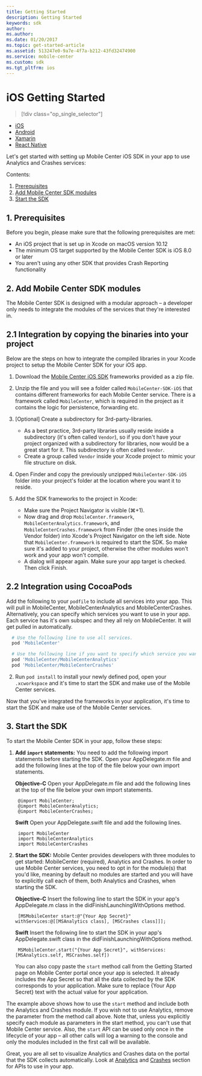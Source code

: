 ```yaml
---
title: Getting Started
description: Getting Started
keywords: sdk
author:
ms.author:
ms.date: 01/20/2017
ms.topic: get-started-article
ms.assetid: 513247e0-9a7e-4f7a-b212-43fd32474900
ms.service: mobile-center
ms.custom: sdk
ms.tgt_pltfrm: ios
---
```


# iOS Getting Started

> [!div class="op_single_selector"]
- [iOS](ios.md)
- [Android](android.md)
- [Xamarin](xamarin.md)
- [React Native](react-native.md)

Let's get started with setting up Mobile Center iOS SDK in your app to use Analytics and Crashes services:

Contents:

1. [Prerequisites](#1-prerequisites)
2. [Add Mobile Center SDK modules](#2-add-mobile-center-sdk-modules)
3. [Start the SDK](#3-start-the-sdk)

## 1. Prerequisites

Before you begin, please make sure that the following prerequisites are met:

* An iOS project that is set up in Xcode on macOS version 10.12
* The minimum OS target supported by the Mobile Center SDK is iOS 8.0 or later
* You aren't using any other SDK that provides Crash Reporting functionality

## 2. Add Mobile Center SDK modules

The Mobile Center SDK is designed with a modular approach – a developer only needs to integrate the modules of the services that they're interested in.

## 2.1 Integration by copying the binaries into your project
Below are the steps on how to integrate the compiled libraries in your Xcode project to setup the Mobile Center SDK for your iOS app.

1. Download the [Mobile Center iOS SDK](https://github.com/Microsoft/MobileCenter-SDK-iOS/releases) frameworks provided as a zip file.

2. Unzip the file and you will see a folder called `MobileCenter-SDK-iOS` that contains different frameworks for each Mobile Center service. There is a framework called `MobileCenter`, which is required in the project as it contains the logic for persistence, forwarding etc.

3. [Optional] Create a subdirectory for 3rd-party-libraries.
 	* As a best practice, 3rd-party libraries usually reside inside a subdirectory (it's often called `Vendor`), so if you don't have your project organized with a subdirectory for libraries, now would be a great start for it. This subdirectory is often called `Vendor`.
 	* Create a group called `Vendor` inside your Xcode project to mimic your file structure on disk.

4. Open Finder and copy the previously unzipped `MobileCenter-SDK-iOS` folder into your project's folder at the location where you want it to reside.

5. Add the SDK frameworks to the project in Xcode:
    * Make sure the Project Navigator is visible (⌘+1).
    * Now drag and drop `MobileCenter.framework`, `MobileCenterAnalytics.framework`, and `MobileCenterCrashes.framework` from Finder (the ones inside the Vendor folder) into Xcode's Project Navigator on the left side. Note that `MobileCenter.framework` is required to start the SDK. So make sure it's added to your project, otherwise the other modules won't work and your app won't compile.
    * A dialog will appear again. Make sure your app target is checked. Then click Finish.

## 2.2  Integration using CocoaPods
Add the following to your `podfile` to include all services into your app. This will pull in MobileCenter, MobileCenterAnalytics and MobileCenterCrashes. Alternatively, you can specify which services you want to use in your app. Each service has it's own subspec and they all rely on MobileCenter. It will get pulled in automatically.

```ruby
  # Use the following line to use all services.
  pod 'MobileCenter'

  # Use the following line if you want to specify which service you want to use.
  pod 'MobileCenter/MobileCenterAnalytics'
  pod 'MobileCenter/MobileCenterCrashes'
```

2. Run `pod install` to install your newly defined pod, open your `.xcworkspace` and it's time to start the SDK and make use of the Mobile Center services.


Now that you've integrated the frameworks in your application, it's time to start the SDK and make use of the Mobile Center services.

## 3. Start the SDK

To start the Mobile Center SDK in your app, follow these steps:

1. **Add `import` statements:**  You need to add the following import statements before starting the SDK. Open your AppDelegate.m file and add the following lines at the top of the file below your own import statements.

    **Objective-C**
    Open your AppDelegate.m file and add the following lines at the top of the file below your own import statements.

        @import MobileCenter;
        @import MobileCenterAnalytics;
        @import MobileCenterCrashes;

    **Swift**
    Open your AppDelegate.swift file and add the following lines.

        import MobileCenter
        import MobileCenterAnalytics
        import MobileCenterCrashes


3. **Start the SDK:** Mobile Center provides developers with three modules to get started: MobileCenter (required), Analytics and Crashes. In order to use Mobile Center services, you need to opt in for the module(s) that you'd like, meaning by default no modules are started and you will have to explicitly call each of them, both Analytics and Crashes, when starting the SDK.

    **Objective-C**
    Insert the following line to start the SDK in your app's AppDelegate.m class in the didFinishLaunchingWithOptions method.

        [MSMobileCenter start:@"{Your App Secret}" withServices:@[[MSAnalytics class], [MSCrashes class]]];

    **Swift**
    Insert the following line to start the SDK in your app's AppDelegate.swift class in the didFinishLaunchingWithOptions method.

        MSMobileCenter.start("{Your App Secret}", withServices: [MSAnalytics.self, MSCrashes.self])

    You can also copy paste the `start` method call from the Getting Started page on Mobile Center portal once your app is selected. It already includes the App Secret so that all the data collected by the SDK corresponds to your application. Make sure to replace {Your App Secret} text with the actual value for your application.

The example above shows how to use the `start` method and include both the Analytics and Crashes module. If you wish not to use Analytics, remove the parameter from the method call above. Note that, unless you explicitly specify each module as parameters in the start method, you can't use that Mobile Center service. Also, the `start` API can be used only once in the lifecycle of your app – all other calls will log a warning to the console and only the modules included in the first call will be available.

Great, you are all set to visualize Analytics and Crashes data on the portal that the SDK collects automatically. Look at [Analytics](/sdk/iOS/analytics) and [Crashes](/sdk/iOS/crashes) section for APIs to use in your app.
